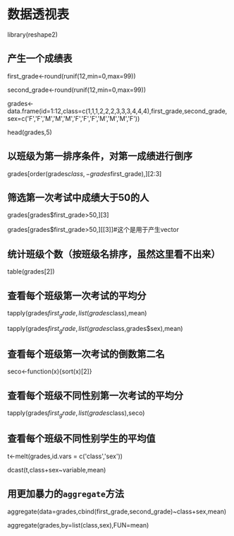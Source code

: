 # 数据透视表
library(reshape2)

## 产生一个成绩表
first_grade<-round(runif(12,min=0,max=99))

second_grade<-round(runif(12,min=0,max=99))

grades<-data.frame(id=1:12,class=c(1,1,1,2,2,2,3,3,3,4,4,4),first_grade,second_grade,sex=c('F','F','M','M','M','F','F','F','M','M','M','F'))

head(grades,5)


## 以班级为第一排序条件，对第一成绩进行倒序
grades[order(grades$class,-grades$first_grade),][2:3]

## 筛选第一次考试中成绩大于50的人
grades[grades$first_grade>50,][3]

grades[grades$first_grade>50,][[3]]#这个是用于产生vector
## 统计班级个数（按班级名排序，虽然这里看不出来）
table(grades[2])

## 查看每个班级第一次考试的平均分
tapply(grades$first_grade,list(grades$class),mean)

tapply(grades$first_grade,list(grades$class,grades$sex),mean)

## 查看每个班级第一次考试的倒数第二名
seco<-function(x){sort(x)[2]}

## 查看每个班级不同性别第一次考试的平均分
tapply(grades$first_grade,list(grades$class),seco)

## 查看每个班级不同性别学生的平均值
t<-melt(grades,id.vars = c('class','sex'))

dcast(t,class+sex~variable,mean)

## 用更加暴力的`aggregate`方法

aggregate(data=grades,cbind(first_grade,second_grade)~class+sex,mean)

aggregate(grades,by=list(class,sex),FUN=mean)
